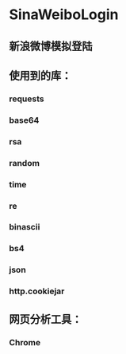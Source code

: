 # SinaWeiboLogin
## 新浪微博模拟登陆
## 使用到的库：
### requests
### base64
### rsa
### random
### time
### re
### binascii
### bs4
### json
### http.cookiejar

## 网页分析工具：
### Chrome
